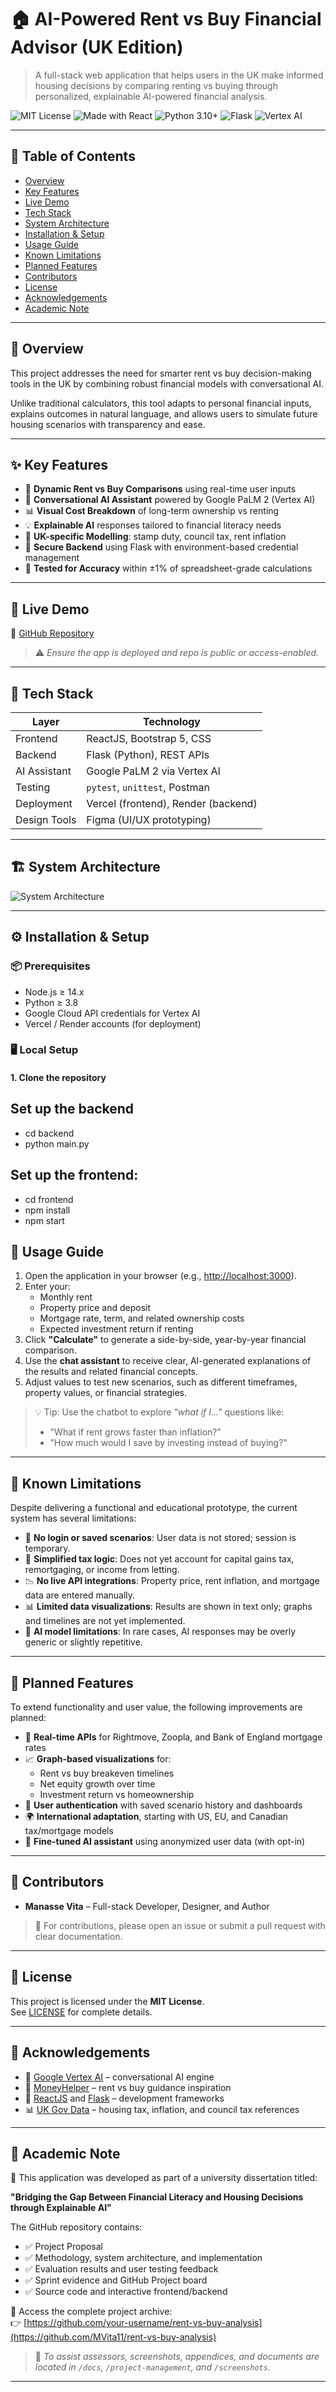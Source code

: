 # 🏠 AI-Powered Rent vs Buy Financial Advisor (UK Edition)

> A full-stack web application that helps users in the UK make informed housing decisions by comparing renting vs buying through personalized, explainable AI-powered financial analysis.

![MIT License](https://img.shields.io/badge/license-MIT-blue.svg)
![Made with React](https://img.shields.io/badge/Made%20with-React-blue)
![Python 3.10+](https://img.shields.io/badge/python-3.10%2B-yellow)
![Flask](https://img.shields.io/badge/Backend-Flask-lightgrey)
![Vertex AI](https://img.shields.io/badge/AI-Google%20Vertex%20AI-red)

---

## 📌 Table of Contents

- [Overview](#overview)  
- [Key Features](#key-features)  
- [Live Demo](#live-demo)  
- [Tech Stack](#tech-stack)  
- [System Architecture](#system-architecture)  
- [Installation & Setup](#installation--setup)  
- [Usage Guide](#usage-guide)  
- [Known Limitations](#known-limitations)  
- [Planned Features](#planned-features)  
- [Contributors](#contributors)  
- [License](#license)  
- [Acknowledgements](#acknowledgements)  
- [Academic Note](#academic-note)

---

## 🧠 Overview

This project addresses the need for smarter rent vs buy decision-making tools in the UK by combining robust financial models with conversational AI.

Unlike traditional calculators, this tool adapts to personal financial inputs, explains outcomes in natural language, and allows users to simulate future housing scenarios with transparency and ease.

---

## ✨ Key Features

- 🔄 **Dynamic Rent vs Buy Comparisons** using real-time user inputs  
- 💬 **Conversational AI Assistant** powered by Google PaLM 2 (Vertex AI)  
- 📊 **Visual Cost Breakdown** of long-term ownership vs renting  
- 💡 **Explainable AI** responses tailored to financial literacy needs  
- 📐 **UK-specific Modelling**: stamp duty, council tax, rent inflation  
- 🔐 **Secure Backend** using Flask with environment-based credential management  
- 🧪 **Tested for Accuracy** within ±1% of spreadsheet-grade calculations

---

## 🚀 Live Demo
  
🔗 [GitHub Repository](https://github.com/your-username/rent-vs-buy-analysis)

> ⚠️ *Ensure the app is deployed and repo is public or access-enabled.*

---

## 🧰 Tech Stack

| Layer        | Technology                  |
|--------------|-----------------------------|
| Frontend     | ReactJS, Bootstrap 5, CSS   |
| Backend      | Flask (Python), REST APIs   |
| AI Assistant | Google PaLM 2 via Vertex AI |
| Testing      | `pytest`, `unittest`, Postman |
| Deployment   | Vercel (frontend), Render (backend) |
| Design Tools | Figma (UI/UX prototyping)   |

---

## 🏗️ System Architecture

<!-- You can embed the PNG or link to a PlantUML-rendered image here -->
![System Architecture](https://www.plantuml.com/plantuml/png/VLF1RjD04BtlLunwGCuXGkBO0sfQafAgXU3GNY12KtjmLbtlMhFZf152uX_uGxw4MSTDwWfnIRGxyzwRztPip5aKP6bh1pbvkOldxMwvYqArCMB54KpcuqNO4bFPTS0cWlR0p7hqXKK7at9ZOs3uy-itxA4muM9jXGffcOp1GhHy6ucDIRym7h-56GSlv4iuXQaNuWZV3umb2dxrhy2cWg8ZRAsieLYZt0Sn1sZYESVYOK-pr3zb2Lnt1B2n2Fbq-HacYpbahmjqHUjGQ6GIfiSVVKnzPJqfpqMecrOe0lTsxzLkBCWZsn3DIy1mY9pKitzkvfu97ygmzP1TBJz-69d_przJZ5WHID3aNtf82Gp6rvvlDw5itNvm7uNRb5V3Qa9IXh5ZLROxOg77H9ejyFe6tepC4QnKVOFMJ-5JIxphGk-PpA7uKZIdsAWkGTOuj7wigJWRrq2FUlOeDlY1qC3oB72DacRYdcPWhW_gc6jQneeyCGgLWBfu1HdJA2H5TdBeptB2GgwMenFuOG2-p7tJIgUsIiUB_IB1xRmxgeNMIOHSeSJ4A_Fp6UdJGDdCONn83_74ceTMw1IEcxKQtAf8Tp5b3WplqPVE-cf8VloA-ctA5ZjP1_yaSHDOgjHvqMi4xaVs0jEeobt2eEcIwofBmRg1Twtiu3fKjbZj_MyeIfr0bnosiXvEeVbFOhHHq4illEYU_RXIlUvb29MZV-nIHtYcERMrCty1)

---

## ⚙️ Installation & Setup

### 📦 Prerequisites

- Node.js ≥ 14.x  
- Python ≥ 3.8  
- Google Cloud API credentials for Vertex AI  
- Vercel / Render accounts (for deployment)

### 🖥️ Local Setup

#### 1. Clone the repository

## Set up the backend
- cd backend
- python main.py

## Set up the frontend:
- cd frontend
- npm install
- npm start

## 🧪 Usage Guide

1. Open the application in your browser (e.g., [http://localhost:3000](http://localhost:3000)).
2. Enter your:
   - Monthly rent
   - Property price and deposit
   - Mortgage rate, term, and related ownership costs
   - Expected investment return if renting
3. Click **"Calculate"** to generate a side-by-side, year-by-year financial comparison.
4. Use the **chat assistant** to receive clear, AI-generated explanations of the results and related financial concepts.
5. Adjust values to test new scenarios, such as different timeframes, property values, or financial strategies.

> 💡 Tip: Use the chatbot to explore *"what if I..."* questions like:
> - "What if rent grows faster than inflation?"
> - "How much would I save by investing instead of buying?"

---

## 🧭 Known Limitations

Despite delivering a functional and educational prototype, the current system has several limitations:

- 🔐 **No login or saved scenarios**: User data is not stored; session is temporary.
- 🧾 **Simplified tax logic**: Does not yet account for capital gains tax, remortgaging, or income from letting.
- 📉 **No live API integrations**: Property price, rent inflation, and mortgage data are entered manually.
- 📊 **Limited data visualizations**: Results are shown in text only; graphs and timelines are not yet implemented.
- 🤖 **AI model limitations**: In rare cases, AI responses may be overly generic or slightly repetitive.

---

## 🌱 Planned Features

To extend functionality and user value, the following improvements are planned:

- 🔗 **Real-time APIs** for Rightmove, Zoopla, and Bank of England mortgage rates
- 📈 **Graph-based visualizations** for:
  - Rent vs buy breakeven timelines
  - Net equity growth over time
  - Investment return vs homeownership
- 👤 **User authentication** with saved scenario history and dashboards
- 🌍 **International adaptation**, starting with US, EU, and Canadian tax/mortgage models
- 🧠 **Fine-tuned AI assistant** using anonymized user data (with opt-in)

---

## 👥 Contributors

- **Manasse Vita** – Full-stack Developer, Designer, and Author

> 🎯 For contributions, please open an issue or submit a pull request with clear documentation.

---

## 📄 License

This project is licensed under the **MIT License**.  
See [LICENSE](./LICENSE) for complete details.

---

## 🙌 Acknowledgements

- 🧠 [Google Vertex AI](https://cloud.google.com/vertex-ai) – conversational AI engine
- 🏡 [MoneyHelper](https://www.moneyhelper.org.uk/) – rent vs buy guidance inspiration
- 🧰 [ReactJS](https://reactjs.org/) and [Flask](https://flask.palletsprojects.com/) – development frameworks
- 📊 [UK Gov Data](https://www.gov.uk/) – housing tax, inflation, and council tax references

---

## 📌 Academic Note

🧪 This application was developed as part of a university dissertation titled:

**"Bridging the Gap Between Financial Literacy and Housing Decisions through Explainable AI"**

The GitHub repository contains:

- ✅ Project Proposal  
- ✅ Methodology, system architecture, and implementation  
- ✅ Evaluation results and user testing feedback  
- ✅ Sprint evidence and GitHub Project board  
- ✅ Source code and interactive frontend/backend

📂 Access the complete project archive:  
👉 [https://github.com/your-username/rent-vs-buy-analysis](https://github.com/MVita11/rent-vs-buy-analysis)

> 📎 *To assist assessors, screenshots, appendices, and documents are located in `/docs`, `/project-management`, and `/screenshots`.*

---
